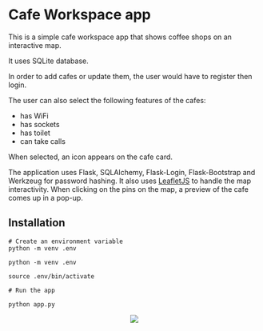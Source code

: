 # Cafe Workspace app

This is a simple cafe workspace app that shows coffee shops on an interactive map.

It uses SQLite database.

In order to add cafes or update them, the user would have to register then login.

The user can also select the following features of the cafes:
- has WiFi
- has sockets
- has toilet
- can take calls

When selected, an icon appears on the cafe card.

The application uses Flask, SQLAlchemy, Flask-Login, Flask-Bootstrap and Werkzeug for password hashing. It also uses [LeafletJS](https://leafletjs.com/) to handle the map interactivity. When clicking on the pins on the map, a preview of the cafe comes up in a pop-up.

  
## Installation

``` terminal
# Create an environment variable
python -m venv .env

python -m venv .env

source .env/bin/activate 

# Run the app

python app.py 
```


<div id="header" align="center">
  <img src="./../../Assets/cafes.gif"/>
</div>



